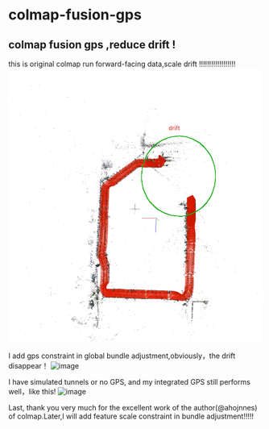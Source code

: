 # colmap-fusion-gps
colmap fusion gps ,reduce drift !
---
this is original colmap run forward-facing data,scale drift !!!!!!!!!!!!!!!!!!
![image](1.png)

I add gps constraint in global bundle adjustment,obviously，the drift disappear！
![image](https://github.com/yuancaimaiyi/colmap-fusion-gps/blob/main/3.png)

I have simulated tunnels or no GPS, and my integrated GPS still performs well，like this!
![image](https://github.com/yuancaimaiyi/colmap-fusion-gps/blob/main/4.png)

Last, thank you very much for the excellent work of the author(@ahojnnes) of colmap.Later,I will add feature scale constraint in bundle adjustment!!!!!
